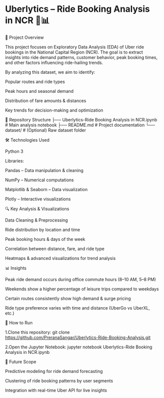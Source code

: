 # Uberlytics – Ride Booking Analysis in NCR 🚖📊
📌 Project Overview

This project focuses on Exploratory Data Analysis (EDA) of Uber ride bookings in the National Capital Region (NCR). The goal is to extract insights into ride demand patterns, customer behavior, peak booking times, and other factors influencing ride-hailing trends.

By analyzing this dataset, we aim to identify:

Popular routes and ride types

Peak hours and seasonal demand

Distribution of fare amounts & distances

Key trends for decision-making and optimization

📂 Repository Structure
├── Uberlytics-Ride Booking Analysis in NCR.ipynb   # Main analysis notebook
├── README.md                                       # Project documentation
└── dataset/                                        # (Optional) Raw dataset folder

🛠️ Technologies Used

Python 3

Libraries:

   Pandas – Data manipulation & cleaning

   NumPy – Numerical computations

   Matplotlib & Seaborn – Data visualization

   Plotly – Interactive visualizations

🔍 Key Analysis & Visualizations

  Data Cleaning & Preprocessing

  Ride distribution by location and time

  Peak booking hours & days of the week

  Correlation between distance, fare, and ride type

  Heatmaps & advanced visualizations for trend analysis  

📊 Insights

Peak ride demand occurs during office commute hours (8–10 AM, 5–8 PM)

Weekends show a higher percentage of leisure trips compared to weekdays

Certain routes consistently show high demand & surge pricing

Ride type preference varies with time and distance (UberGo vs UberXL, etc.)

🚀 How to Run

1.Clone this repository:
git clone https://github.com/PreranaSangar/Uberlytics-Ride-Booking-Analysis.git

2.Open the Jupyter Notebook:
jupyter notebook Uberlytics-Ride Booking Analysis in NCR.ipynb

📌 Future Scope

Predictive modeling for ride demand forecasting

Clustering of ride booking patterns by user segments

Integration with real-time Uber API for live insights

  
